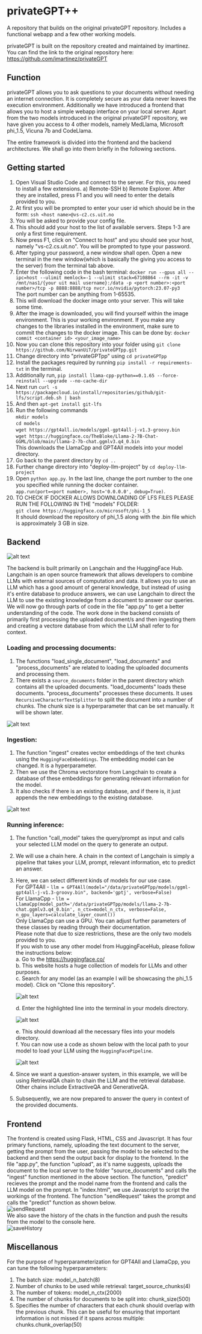 # privateGPT++
A repository that builds on the original privateGPT repository. Includes a functional webapp and a few other working models.

privateGPT is built on the repository created and maintained by imartinez. You can find the link to the original repository here: https://github.com/imartinez/privateGPT

## Function
privateGPT allows you to ask questions to your documents without needing an internet connection. It is completely secure as your data never leaves the execution environment.
Additionally we have introduced a frontend that allows you to host a simple webapp interface on your local server. 
Apart from the two models introduced in the original privateGPT repository, we have given you access to 4 other models, namely MedLlama, Microsoft phi_1.5, Vicuna 7b and CodeLlama.

The entire framework is divided into the frontend and the backend architectures. We shall go into them briefly in the following sections.

## Getting started

1. Open Visual Studio Code and connect to the server. For this, you need to install a few extensions. a) Remote-SSH b) Remote Explorer. After they are installed, press F1 and you will need to enter the details provided to you.
2. At first you will be prompted to enter your user id which should be in the form: ```ssh <host name>@vs-c2.cs.uit.no```
3. You will be asked to provide your config file.
4. This should add your host to the list of available servers. Steps 1-3 are only a first time requirement.
5. Now press F1, click on "Connect to host" and you should see your host, namely "vs-c2.cs.uit.no". You will be prompted to type your password.
6. After typing your password, a new window shall open. Open a new terminal in the new window(which is basically the giving you access to the server) from the terminal tab above.
7. Enter the following code in the bash terminal: ```docker run --gpus all --ipc=host --ulimit memlock=-1 --ulimit stack=67108864 --rm -it -v /mnt/nas1/{your uit mail username}:/data -p <port number>:<port number>/tcp -p 8888:8888/tcp nvcr.io/nvidia/pytorch:23.07-py3```<br>
The port number can be anything from 1-65535.
8. This will download the docker image onto your server. This will take some time.
9. After the image is downloaded, you will find yourself within the image environment. This is your working environment. If you make any changes to the libraries installed in the environment, make sure to commit the changes to the docker image. This can be done by: ```docker commit <container id> <your_image_name>```
10. Now you can clone this repository into your folder using ```git clone https://github.com/NirwanUiT/privateGPTpp.git```
11. Change directory into "privateGPTpp" using ```cd privateGPTpp```
12. Install the packages required by running ```pip install -r requirements-txt``` in the terminal.
13. Additionally run, ```pip install llama-cpp-python==0.1.65 --force-reinstall --upgrade --no-cache-dir```
14. Next run ```curl -s https://packagecloud.io/install/repositories/github/git-lfs/script.deb.sh | bash```
15. And then ```apt-get install git-lfs```
16. Run the following commands<br>
   ```mkdir models```<br>
   ```cd models```<br>
   ```wget https://gpt4all.io/models/ggml-gpt4all-j-v1.3-groovy.bin```<br>
   ```wget https://huggingface.co/TheBloke/Llama-2-7B-Chat-GGML/blob/main/llama-2-7b-chat.ggmlv3.q4_0.bin```<br>
   This downloads the LlamaCpp and GPT4All models into your model directory.
17. Go back to the parent directory by ```cd ..```
18. Further change directory into "deploy-llm-project" by ```cd deploy-llm-project```
19. Open ```python app.py```. In the last line, change the port number to the one you specified while running the docker container.<br>
```app.run(port=<port number>, host='0.0.0.0', debug=True)```.
20. TO CHECK IF DOCKER ALLOWS DOWNLOADING OF LFS FILES PLEASE RUN THE FOLLOWING IN THE "models" FOLDER:
    <br>
    ```git clone https://huggingface.co/microsoft/phi-1_5```
    <br>
    It should download the repository of phi_1.5 along with the .bin file which is approximately 3 GB in size.

## Backend

![alt text](https://github.com/NirwanUiT/privateGPTpp/blob/master/Flowchart.png?raw=true)

The backend is built primarily on Langchain and the HuggingFace Hub.
Langchain is an open source framework that allows developers to combine LLMs with external sources of computation and data.
It allows you to use an LLM which has a good amount of general knowledge, but instead of using it's entire database to produce answers, we can use Langchain to direct the LLM to use the existing knowledge from a document to answer our queries. 
We will now go through parts of code in the file "app.py" to get a better understanding of the code.
The work done in the backend consists of primarily first processing the uploaded document/s and then ingesting them and creating a vectore database from which the LLM shall refer to for context.

### Loading and processing documents:
1. The functions "load_single_document", "load_documents" and "process_documents" are related to loading the uploaded documents and processing them.
2. There exists a ```source_documents``` folder in the parent directory which contains all the uploaded documents. "load_documents" loads these documents. "process_documents" processes these documents. It uses ```RecursiveCharacterTextSplitter``` to split the document into a number of chunks. The chunk size is a hyperparameter that can be set manually. It will be shown later.<br>

![alt text](https://github.com/NirwanUiT/privateGPTpp/blob/master/text_splitter.png?raw=true)

### Ingestion:
1. The function "ingest" creates vector embeddings of the text chunks using the ```HuggingFaceEmbeddings```. The embedding model can be changed. It is a hyperparameter.
2. Then we use the Chroma vectorstore from Langchain to create a database of these embeddings for generating relevant information for the model.
3. It also checks if there is an existing database, and if there is, it just appends the new embeddings to the existing database.
   
![alt text](https://github.com/NirwanUiT/privateGPTpp/blob/master/ingest.png?raw=true)

### Running inference:
1. The function "call_model" takes the query/prompt as input and calls your selected LLM model on the query to generate an output.
2. We will use a chain here. A chain in the context of Langchain is simply a pipeline that takes your LLM, prompt, relevant information, etc to predict an answer.
3. Here, we can select different kinds of models for our use case.<br>
   For GPT4All - ```llm = GPT4All(model="/data/privateGPTpp/models/ggml-gpt4all-j-v1.3-groovy.bin", backend='gptj', verbose=False)```<br>
   For LlamaCpp - ```llm = LlamaCpp(model_path='/data/privateGPTpp/models/llama-2-7b-chat.ggmlv3.q4_0.bin', n_ctx=model_n_ctx, verbose=False, n_gpu_layers=calculate_layer_count())```<br>
   Only LlamaCpp can use a GPU. You can adjust further parameters of these classes by reading through their documentation.<br>
   Please note that due to size restrictions, these are the only two models provided to you.<br>
   If you wish to use any other model from HuggingFaceHub, please follow the instructions below:<br>
   a. Go to the https://huggingface.co/<br>
   b. This website hosts a huge collection of models for LLMs and other purposes.<br>
   c. Search for any model (as an example I will be showcasing the phi_1.5 model). Click on "Clone this repository".<br>
   
   ![alt text](https://github.com/NirwanUiT/privateGPTpp/blob/master/huggingface_phi_clone.png?raw=true)<br>
   
   d. Enter the highlighted line into the terminal in your models directory.<br>
   
   ![alt text](https://github.com/NirwanUiT/privateGPTpp/blob/master/clone_huggingface_model.png?raw=true)<br>
   
   e. This should download all the necessary files into your models directory.<br>
   f. You can now use a code as shown below with the local path to your model to load your LLM using the ```HuggingFacePipeline```.
   
   ![alt text](https://github.com/NirwanUiT/privateGPTpp/blob/master/HuggingFacePipeline.png?raw=true)<br>
   
5. Since we want a question-answer system, in this example, we will be using RetrievalQA chain to chain the LLM and the retrieval database. Other chains include ExtractiveQA and GenerativeQA.<br>
6. Subsequently, we are now prepared to answer the query in context of the provided documents.

## Frontend

The frontend is created using Flask, HTML, CSS and Javascript.
It has four primary functions, namely, uploading the text document to the server, getting the prompt from the user, passing the model to be selected to the backend and then send the output back for display to the frontend.
In the file "app.py", the function "upload", as it's name suggests, uploads the document to the local server to the folder "source_documents" and calls the "ingest" function mentioned in the above section. The function, "predict" recieves the prompt and the model name from the frontend and calls the LLM model on the prompt.
In "index.html", we use Javascript to script the workings of the frontend. The function "sendRequest" takes the prompt and calls the "predict" function as shown below.<br>
![sendRequest](https://github.com/NirwanUiT/privateGPTpp/assets/115945346/7c696874-24ed-42a6-9b8d-b15c7ede3710)<br>
We also save the history of the chats in the function and push the results from the model to the console here.<br>
![saveHistory](https://github.com/NirwanUiT/privateGPTpp/assets/115945346/e734c397-0e77-4b15-a402-b33cf31e8563)<br>


## Miscellanous

For the purpose of hyperparameterization for GPT4All and LlamaCpp, you can tune the following hyperparameters:
1. The batch size: model_n_batch(8)
2. Number of chunks to be used while retrieval: target_source_chunks(4)
3. The number of tokens: model_n_ctx(2000)
4. The number of chunks for documents to be split into: chunk_size(500)
5. Specifies the number of characters that each chunk should overlap with the previous chunk. This can be useful for ensuring that important information is not missed if it spans across multiple: chunks.chunk_overlap(50)

